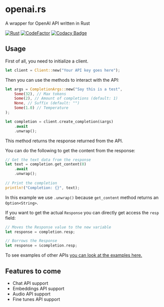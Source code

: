 # openai.rs
A wrapper for OpenAI API written in Rust

[![Rust](https://github.com/obvMellow/openai.rs/actions/workflows/rust.yml/badge.svg)](https://github.com/obvMellow/openai.rs/actions/workflows/rust.yml)
[![CodeFactor](https://www.codefactor.io/repository/github/obvmellow/openai.rs/badge)](https://www.codefactor.io/repository/github/obvmellow/openai.rs)
[![Codacy Badge](https://app.codacy.com/project/badge/Grade/c4d2a6bb48d74561a717cdbb8e6e85b6)](https://www.codacy.com/gh/obvMellow/openai.rs/dashboard?utm_source=github.com&amp;utm_medium=referral&amp;utm_content=obvMellow/openai.rs&amp;utm_campaign=Badge_Grade)

## Usage
First of all, you need to initialize a client.

```rust
let client = Client::new("Your API key goes here");
```

Then you can use the methods to interact with the API:

```rust
let args = CompletionArgs::new("Say this is a test",
    Some(32), // Max tokens
    Some(2), // Amount of completions (default: 1)
    None, // Suffix (default: "")
    Some(1.0) // Temperature
);

let completion = client.create_completion(&args)
    .await
    .unwrap();
```
This method returns the response returned from the API.

You can do the following to get the content from the response:

```rust
// Get the text data from the response
let text = completion.get_content(0)
    .await
    .unwrap();
    
// Print the completion
println!("Completion: {}", text);
```
In this example we use `.unwrap()` because `get_content` method returns an `Option<String>`.


If you want to get the actual `Response` you can directly get access the `resp` field:

```rust
// Moves the Response value to the new variable
let response = completion.resp;
```
```rust
// Borrows the Response
let response = &completion.resp;
```

To see examples of other APIs [you can look at the examples here.](https://github.com/obvMellow/openai.rs/tree/main/examples)

## Features to come
-   Chat API support
-   Embeddings API support
-   Audio API support
-   Fine tunes API support
